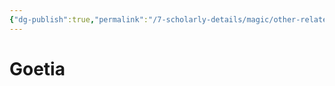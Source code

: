```yaml
---
{"dg-publish":true,"permalink":"/7-scholarly-details/magic/other-related-terms/goetia/","noteIcon":""}
---
```


# Goetia

